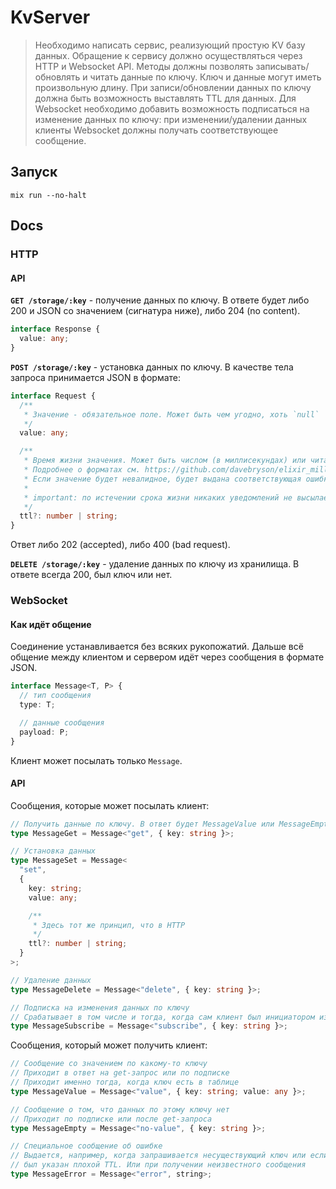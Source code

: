 # KvServer

> Необходимо написать сервис, реализующий простую KV базу данных.
> Обращение к сервису должно осуществляться через HTTP и Websocket API.
> Методы должны позволять записывать/обновлять и читать данные по ключу.
> Ключ и данные могут иметь произвольную длину.
> При записи/обновлении данных по ключу должна быть возможность выставлять TTL для данных.
> Для Websocket необходимо добавить возможность подписаться на изменение данных по ключу: при изменении/удалении данных клиенты Websocket должны получать соответствующее сообщение.

## Запуск

```
mix run --no-halt
```

## Docs

### HTTP

#### API

**`GET /storage/:key`** - получение данных по ключу. В ответе будет либо 200 и JSON со значением (сигнатура ниже), либо 204 (no content).

```ts
interface Response {
  value: any;
}
```

**`POST /storage/:key`** - установка данных по ключу. В качестве тела запроса принимается JSON в формате:

```ts
interface Request {
  /**
   * Значение - обязательное поле. Может быть чем угодно, хоть `null`
   */
  value: any;

  /**
   * Время жизни значения. Может быть числом (в миллисекундах) или читабельной строкой в формате `10 hours 1m 5s`.
   * Подробнее о форматах см. https://github.com/davebryson/elixir_milliseconds (или сразу https://www.npmjs.com/package/ms).
   * Если значение будет невалидное, будет выдана соответствующая ошибка.
   *
   * important: по истечении срока жизни никаких уведомлений не высылается
   */
  ttl?: number | string;
}
```

Ответ либо 202 (accepted), либо 400 (bad request).

**`DELETE /storage/:key`** - удаление данных по ключу из хранилища. В ответе всегда 200, был ключ или нет.

### WebSocket

#### Как идёт общение

Соединение устанавливается без всяких рукопожатий. Дальше всё общение между клиентом и сервером идёт через сообщения в формате JSON.

```ts
interface Message<T, P> {
  // тип сообщения
  type: T;

  // данные сообщения
  payload: P;
}
```

Клиент может посылать только `Message`.

#### API

Сообщения, которые может посылать клиент:

```ts
// Получить данные по ключу. В ответ будет MessageValue или MessageEmpty
type MessageGet = Message<"get", { key: string }>;

// Установка данных
type MessageSet = Message<
  "set",
  {
    key: string;
    value: any;

    /**
     * Здесь тот же принцип, что в HTTP
     */
    ttl?: number | string;
  }
>;

// Удаление данных
type MessageDelete = Message<"delete", { key: string }>;

// Подписка на изменения данных по ключу
// Срабатывает в том числе и тогда, когда сам клиент был инициатором изменения
type MessageSubscribe = Message<"subscribe", { key: string }>;
```

Сообщения, который может получить клиент:

```ts
// Сообщение со значением по какому-то ключу
// Приходит в ответ на get-запрос или по подписке
// Приходит именно тогда, когда ключ есть в таблице
type MessageValue = Message<"value", { key: string; value: any }>;

// Сообщение о том, что данных по этому ключу нет
// Приходит по подписке или после get-запроса
type MessageEmpty = Message<"no-value", { key: string }>;

// Специальное сообщение об ошибке
// Выдается, например, когда запрашивается несуществующий ключ или если
// был указан плохой TTL. Или при получении неизвестного сообщения
type MessageError = Message<"error", string>;
```
